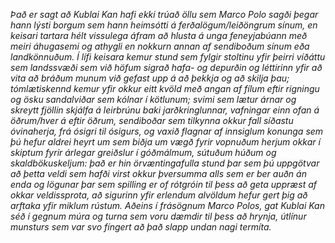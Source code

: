 <i>Það er sagt að Kublai Kan hafi ekki trúað öllu sem Marco Polo sagði þegar hann lýsti borgum sem hann heimsótti á ferðalögum/leiðöngrum sínum, en keisari tartara hélt vissulega áfram að hlusta á unga feneyjabúann með meiri áhugasemi og athygli en nokkurn annan af sendiboðum sínum eða landkönnuðum. Í lífi keisara kemur stund sem fylgir stoltinu yfir þeirri víðáttu sem landssvæði sem við höfum sigrað hafa- og depurðin og léttirinn yfir að vita að bráðum munum við gefast upp á að þekkja og að skilja þau; tómlætiskennd kemur yfir okkur eitt kvöld með angan af fílum eftir rigningu og ösku sandalviðar sem kólnar í kötlunum; svimi sem lætur árnar og skreytt fjöllin skjálfa á leirbrúnu baki jarðkringlunnar,  vafningar einn ofan á öðrum/hver á eftir öðrum, sendiboðar sem tilkynna okkur fall síðastu óvinaherja, frá ósigri til ósigurs, og vaxið flagnar af innsiglum konunga sem þú hefur aldrei heyrt um sem biðja um vægð fyrir vopnuðum herjum okkar í skiptum fyrir árlegar greiðslur í góðmálmum, sútuðum húðum og skaldbökuskeljum: það er hin örvæntingafulla stund þar sem þú uppgötvar að þetta veldi sem hafði virst okkur þversumma alls sem er ber auðn án enda og lögunar þar sem spilling er of rótgróin til þess að geta uppræst af okkar veldissprota, að sigurinn yfir erlendum alvöldum hefur gert þig að arftaka yfir miklum rústum. Aðeins í frásögnum Marco Polos, gat Kublai Kan séð í gegnum múra og turna sem voru dæmdir til þess að hrynja, útlínur munsturs sem var svo fíngert að það slapp undan nagi termíta.</i>
 
